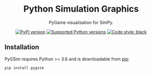 <div align="center">

# Python Simulation Graphics

PyGame visualisation for SimPy.

[![PyPI version](https://badge.fury.io/py/pygsim.svg)](https://badge.fury.io/py/pygsim)
[![Supported Python versions](https://img.shields.io/pypi/pyversions/pygsim.svg)](https://pypi.org/project/pygsim/)
[![Code style: black](https://img.shields.io/badge/code%20style-black-000000.svg)](https://github.com/psf/black)

</div>

## Installation

PyGSim requires Python >= 3.6 and is downloadable from [pip](https://pypi.org/project/pip/):

```
pip install pygsim
```

